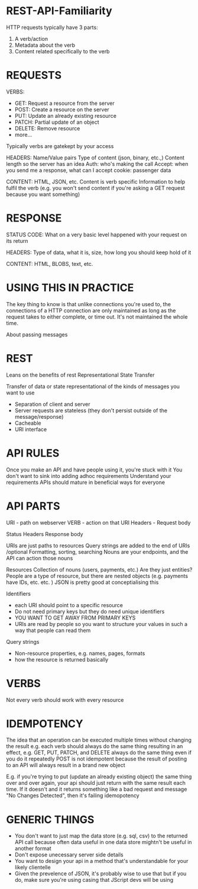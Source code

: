 # REST-API-Familiarity

HTTP requests typically have 3 parts: 
1) A verb/action
2) Metadata about the verb
3) Content related specifically to the verb

REQUESTS
=============================================
VERBS:
+ GET: Request a resource from the server
+ POST: Create a resource on the server
+ PUT: Update an already existing resource
+ PATCH: Partial update of an object
+ DELETE: Remove resource
+ more...

Typically verbs are gatekept by your access

HEADERS: 
Name/Value pairs
Type of content (json, binary, etc.,)
Content length so the server has an idea
Auth: who's making the call
Accept: when you send me a response, what can I accept
cookie: passenger data

CONTENT: 
HTML, JSON, etc.
Content is verb specific 
Information to help fulfil the verb (e.g. you won't send content if you're asking a GET request because you want something)

RESPONSE
=============================================
STATUS CODE: 
What on a very basic level happened with your request on its return

HEADERS: 
Type of data, what it is, size, how long you should keep hold of it

CONTENT: 
HTML, BLOBS, text, etc. 


USING THIS IN PRACTICE
=============================================
The key thing to know is that unlike connections you're used to, the connections of a HTTP connection are only maintained
as long as the request takes to either complete, or time out. It's not maintained the whole time. 

About passing messages


REST
=============================================
Leans on the benefits of rest
Representational State Transfer

Transfer of data or state representational of the kinds of messages you want to use
- Separation of client and server
- Server requests are stateless (they don't persist outside of the message/response)
- Cacheable
- URI interface

API RULES
=============================================
Once you make an API and have people using it, you're stuck with it
You don't want to sink into adding adhoc requirements 
Understand your requirements
APIs should mature in beneficial ways for everyone

API PARTS
=============================================
URI - path on webserver
VERB - action on that URI
Headers - 
Request body

Status 
Headers
Response body

URIs are just paths to resources
Query strings are added to the end of URIs /optional
Formatting, sorting, searching
Nouns are your endpoints, and the API can action those nouns

Resources
Collection of nouns (users, payments, etc.)
Are they just entities? 
People are a type of resource, but there are nested objects (e.g. payments have IDs, etc. etc. )
JSON is pretty good at conceptialising this

Identifiers
+ each URI should point to a specific resource
+ Do not need primary keys but they do need unique identifiers
+ YOU WANT TO GET AWAY FROM PRIMARY KEYS
+ URIs are read by people so you want to structure your values in such a way that people can read them

Query strings
+ Non-resource properties, e.g. names, pages, formats
+ how the resource is returned basically

VERBS
=============================================
Not every verb should work with every resource

IDEMPOTENCY
=============================================
The idea that an operation can be executed multiple times without changing the result
e.g. each verb should always do the same thing resulting in an effect, e.g.
    GET, PUT, PATCH, and DELETE always do the same thing even if you do it repeatedly
POST is not idempotent because the result of posting to an API will always result in a brand new object

E.g. if you're trying to put (update an already existing object) the same thing over and over again, your api should just return with the same result each time.
If it doesn't and it returns something like a bad request and message "No Changes Detected", then it's failing idemopotency

GENERIC THINGS
=============================================
+ You don't want to just map the data store (e.g. sql, csv) to the returned API call because often data useful in one data store mightn't be useful in another format
+ Don't expose unecessary server side details
+ You want to design your api in a method that's understandable for your likely clientelle
+ Given the prevelence of JSON, it's probably wise to use that but if you do, make sure you're using casing that JScript devs will be using